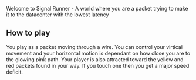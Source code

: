 Welcome to Signal Runner - A world where you are a packet trying to make it to the datacenter with the lowest latency

## How to play
You play as a packet moving through a wire. You can control your virtical movement and your horizontal motion is dependant on how close you are to the glowing pink path. Your player is also attracted toward the yellow and red packets found in your way.
If you touch one then you get a major speed deficit.

